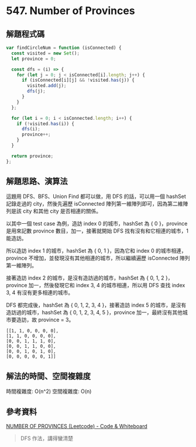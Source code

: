 # 547. Number of Provinces

## 解題程式碼

```javascript
var findCircleNum = function (isConnected) {
  const visited = new Set();
  let province = 0;

  const dfs = (i) => {
    for (let j = 0; j < isConnected[i].length; j++) {
      if (isConnected[i][j] && !visited.has(j)) {
        visited.add(j);
        dfs(j);
      }
    }
  };

  for (let i = 0; i < isConnected.length; i++) {
    if (!visited.has(i)) {
      dfs(i);
      province++;
    }
  }

  return province;
};
```

## 解題思路、演算法

這題用 DFS、BFS、Union Find 都可以做，用 DFS 的話，可以用一個 hashSet 記錄走過的 city，然後先遍歷 isConnected 陣列第一維陣列即可，因為第二維陣列是該 city 和其他 city 是否相連的關係。

以其中一個 test case 為例，造訪 index 0 的城市，hashSet 為 { 0 }，province 是用來記數 province 數目，加一，接著就開始 DFS 找有沒有和它相連的城市，1 能造訪。

所以造訪 index 1 的城市，hashSet 為 { 0, 1 }，因為它和 index 0 的城市相連，province 不增加，並發現沒有其他相連的城市，所以繼續遍歷 isConnected 陣列第一維陣列。

接著造訪 index 2 的城市，是沒有造訪過的城市，hashSet 為 { 0, 1, 2 }，province 加一，然後發現它和 index 3, 4 的城市相連，所以用 DFS 查找 index 3, 4 有沒有更多相連的城市。

DFS 都完成後，hashSet 為 { 0, 1, 2, 3, 4 }，接著造訪 index 5 的城市，是沒有造訪過的城市，hashSet 為 { 0, 1, 2, 3, 4, 5 }，province 加一，最終沒有其他城市要造訪，故 province = 3。

```
[[1, 1, 0, 0, 0, 0],
[1, 1, 0, 0, 0, 0],
[0, 0, 1, 1, 1, 0],
[0, 0, 1, 1, 0, 0],
[0, 0, 1, 0, 1, 0],
[0, 0, 0, 0, 0, 1]]
```

## 解法的時間、空間複雜度

時間複雜度: O(n^2)
空間複雜度: O(n)

## 參考資料

[NUMBER OF PROVINCES (Leetcode) - Code & Whiteboard](https://youtu.be/S5UUvCTM0V4)

> DFS 作法，講得蠻清楚
